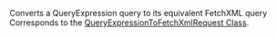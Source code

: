 Converts a QueryExpression query to its equivalent FetchXML query
Corresponds to the [QueryExpressionToFetchXmlRequest Class](https://msdn.microsoft.com/library/microsoft.crm.sdk.messages.queryexpressiontofetchxmlrequest.aspx).
